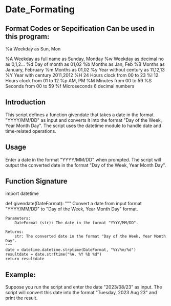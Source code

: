 # Date_Formating

## Format Codes or Sepcification Can be used in this program:

%a Weekday as Sun, Mon

%A Weekday as full name as Sunday, Monday
%w Weekday as decimal no as 0,1,2...
%d Day of month as 01,02
%b Months as Jan, Feb
%B Months as January, February
%m Months as 01,02
%y Year without century as 11,12,13
%Y Year with century 2011,2012
%H 24 Hours clock from 00 to 23
%I 12 Hours clock from 01 to 12
%p AM, PM
%M Minutes from 00 to 59
%S Seconds from 00 to 59
%f Microseconds 6 decimal numbers


## Introduction
This script defines a function givendate that takes a date in the format "YYYY/MM/DD" as input and converts it into the format "Day of the Week, Year Month Day".
The script uses the datetime module to handle date and time-related operations.

## Usage
Enter a date in the format "YYYY/MM/DD" when prompted.
The script will output the converted date in the format "Day of the Week, Year Month Day".

## Function Signature
import datetime

def givendate(DateFormat):
    """
    Convert a date from input format "YYYY/MM/DD" to "Day of the Week, Year Month Day" format.
    
    Parameters:
        DateFormat (str): The date in the format "YYYY/MM/DD".
        
    Returns:
        str: The converted date in the format "Day of the Week, Year Month Day".
    """
    date = datetime.datetime.strptime(DateFormat, "%Y/%m/%d")
    resultdate = date.strftime("%A, %Y %b %d")
    return resultdate

  ## Example:

Suppose you run the script and enter the date "2023/08/23" as input.
The script will convert this date into the format "Tuesday, 2023 Aug 23" and print the result.

